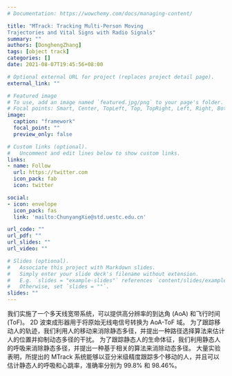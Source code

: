 ```yaml
---
# Documentation: https://wowchemy.com/docs/managing-content/

title: "MTrack: Tracking Multi-Person Moving
Trajectories and Vital Signs with Radio Signals"
summary: ""
authors: [DonghengZhang]
tags: [object track]
categories: []
date: 2021-08-07T19:45:56+08:00

# Optional external URL for project (replaces project detail page).
external_link: ""

# Featured image
# To use, add an image named `featured.jpg/png` to your page's folder.
# Focal points: Smart, Center, TopLeft, Top, TopRight, Left, Right, BottomLeft, Bottom, BottomRight.
image:
  caption: "framework"
  focal_point: ""
  preview_only: false

# Custom links (optional).
#   Uncomment and edit lines below to show custom links.
links:
- name: Follow
  url: https://twitter.com
  icon_pack: fab
  icon: twitter

social:
- icon: envelope
  icon_pack: fas
  link: 'mailto:ChunyangXie@std.uestc.edu.cn'

url_code: ""
url_pdf: ""
url_slides: ""
url_video: ""

# Slides (optional).
#   Associate this project with Markdown slides.
#   Simply enter your slide deck's filename without extension.
#   E.g. `slides = "example-slides"` references `content/slides/example-slides.md`.
#   Otherwise, set `slides = ""`.
slides: ""
---
```


我们实施了一个多天线宽带系统，可以提供高分辨率的到达角 (AoA) 和飞行时间 (ToF)。 2D 波束成形器用于将原始无线电信号转换为 AoA-ToF 域。 为了跟踪移动人的轨迹，我们利用人的移动来消除静态多径，并提出一种路径选择算法来估计人的位置并抑制动态多径的干扰。 为了跟踪静态人的生命体征，我们利用静态人的呼吸来消除静态多径，并提出一种基于相关的算法来消除动态多径。 大量实验表明，所提出的 MTrack 系统能够以亚分米级精度跟踪多个移动的人，并且可以估计静态人的呼吸和心跳率，准确率分别为 99.8% 和 98.46%。